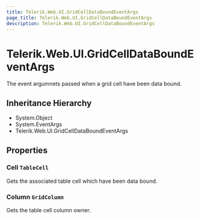 ```yaml
---
title: Telerik.Web.UI.GridCellDataBoundEventArgs
page_title: Telerik.Web.UI.GridCellDataBoundEventArgs
description: Telerik.Web.UI.GridCellDataBoundEventArgs
---
```


# Telerik.Web.UI.GridCellDataBoundEventArgs

The event argumnets passed when a grid cell have been data bound.

## Inheritance Hierarchy

* System.Object
* System.EventArgs
* Telerik.Web.UI.GridCellDataBoundEventArgs

## Properties

###  Cell `TableCell`

Gets the associated table cell which have been data bound.

###  Column `GridColumn`

Gets the table cell column owner.

